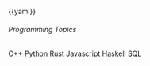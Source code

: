 {{yaml}}

<!-- _class: lead -->

###### Programming Topics

<div class="dashboard-tiles">
  <a class="tile-link" href="formal/cs/programming/cpp/index.html" style="--tile-bg-img:url('assets/2025-10-02-11-55-50.png');">C++</a>
  <a class="tile-link" href="formal/cs/programming/python/index.html" style="--tile-bg-img:url('assets/2025-10-02-11-55-05.png');">Python</a>
  <a class="tile-link" href="formal/cs/programming/rust/index.html" style="--tile-bg-img:url('assets/2025-10-02-11-57-21.png');">Rust</a>
  <a class="tile-link" href="formal/cs/programming/index.html" style="--tile-bg-img:url('assets/2025-10-02-11-57-09.png');">Javascript</a>
  <a class="tile-link" href="formal/cs/programming/index.html" style="--tile-bg-img:url('assets/2025-10-02-11-56-23.png');">Haskell</a>
  <a class="tile-link" href="formal/cs/programming/index.html" style="--tile-bg-img:url('assets/2025-10-02-11-56-57.png');">SQL</a>
</div>
